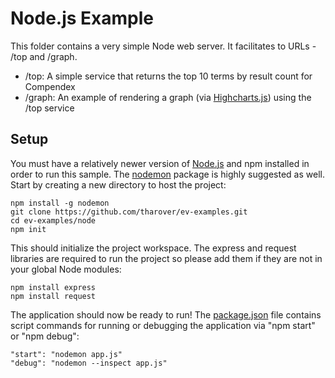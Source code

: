 # Node.js Example
This folder contains a very simple Node web server.  It facilitates to URLs - /top and /graph.

- /top: A simple service that returns the top 10 terms by result count for Compendex
- /graph:  An example of rendering a graph (via [Highcharts.js](https://www.highcharts.com/demo/pie-basic)) using the /top service

## Setup
You must have a relatively newer version of [Node.js](https://nodejs.org/) and npm installed in order to run this sample.  The [nodemon](https://www.npmjs.com/package/nodemon) package is highly suggested as well.  Start by creating a new directory to host the project:

```
npm install -g nodemon 
git clone https://github.com/tharover/ev-examples.git
cd ev-examples/node
npm init
```

This should initialize the project workspace.  The express and request libraries are required to run the project so please add them if they are not in your global Node modules:

```
npm install express
npm install request
```

The application should now be ready to run!  The [package.json](package.json) file contains script commands for running or debugging the application via "npm start" or "npm debug":

```
"start": "nodemon app.js"
"debug": "nodemon --inspect app.js"
```

